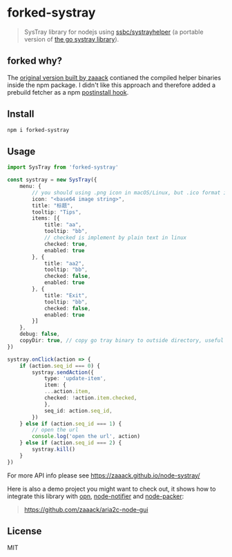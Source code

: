 # forked-systray

> SysTray library for nodejs using [ssbc/systrayhelper](https://github.com/ssbc/systrayhelper) (a portable version of [the go systray library](https://github.com/getlantern/systray)).

## forked why?

The [original version built by zaaack](https://github.com/zaaack/node-systray) contianed the compiled helper binaries inside the npm package. I didn't like this approach and therefore added a prebuild fetcher as a npm [postinstall hook](https://docs.npmjs.com/misc/scripts).

## Install

```sh
npm i forked-systray
```

## Usage

```ts
import SysTray from 'forked-systray'

const systray = new SysTray({
    menu: {
        // you should using .png icon in macOS/Linux, but .ico format in windows
        icon: "<base64 image string>",
        title: "标题",
        tooltip: "Tips",
        items: [{
            title: "aa",
            tooltip: "bb",
            // checked is implement by plain text in linux
            checked: true,
            enabled: true
        }, {
            title: "aa2",
            tooltip: "bb",
            checked: false,
            enabled: true
        }, {
            title: "Exit",
            tooltip: "bb",
            checked: false,
            enabled: true
        }]
    },
    debug: false,
    copyDir: true, // copy go tray binary to outside directory, useful for packing tool like pkg.
})

systray.onClick(action => {
    if (action.seq_id === 0) {
        systray.sendAction({
            type: 'update-item',
            item: {
            ...action.item,
            checked: !action.item.checked,
            },
            seq_id: action.seq_id,
        })
    } else if (action.seq_id === 1) {
        // open the url
        console.log('open the url', action)
    } else if (action.seq_id === 2) {
        systray.kill()
    }
})

```

For more API info please see https://zaaack.github.io/node-systray/

Here is also a demo project you might want to check out, it shows how to integrate this library with [opn](https://github.com/sindresorhus/opn), [node-notifier](https://github.com/mikaelbr/node-notifier) and [node-packer](https://github.com/pmq20/node-packer):

> https://github.com/zaaack/aria2c-node-gui

## License
MIT

